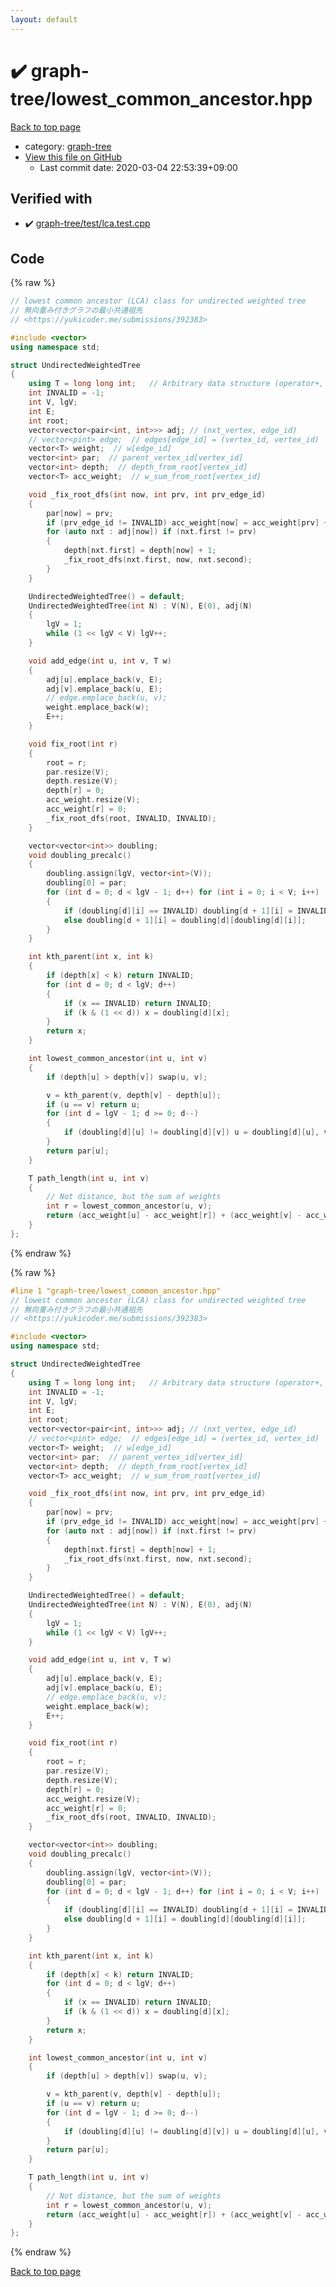 ```yaml
---
layout: default
---
```


<!-- mathjax config similar to math.stackexchange -->
<script type="text/javascript" async
  src="https://cdnjs.cloudflare.com/ajax/libs/mathjax/2.7.5/MathJax.js?config=TeX-MML-AM_CHTML">
</script>
<script type="text/x-mathjax-config">
  MathJax.Hub.Config({
    TeX: { equationNumbers: { autoNumber: "AMS" }},
    tex2jax: {
      inlineMath: [ ['$','$'] ],
      processEscapes: true
    },
    "HTML-CSS": { matchFontHeight: false },
    displayAlign: "left",
    displayIndent: "2em"
  });
</script>

<script type="text/javascript" src="https://cdnjs.cloudflare.com/ajax/libs/jquery/3.4.1/jquery.min.js"></script>
<script src="https://cdn.jsdelivr.net/npm/jquery-balloon-js@1.1.2/jquery.balloon.min.js" integrity="sha256-ZEYs9VrgAeNuPvs15E39OsyOJaIkXEEt10fzxJ20+2I=" crossorigin="anonymous"></script>
<script type="text/javascript" src="../../assets/js/copy-button.js"></script>
<link rel="stylesheet" href="../../assets/css/copy-button.css" />


# :heavy_check_mark: graph-tree/lowest_common_ancestor.hpp

<a href="../../index.html">Back to top page</a>

* category: <a href="../../index.html#aea7f79aded53b9cdf48a7ce3f3ec60e">graph-tree</a>
* <a href="{{ site.github.repository_url }}/blob/master/graph-tree/lowest_common_ancestor.hpp">View this file on GitHub</a>
    - Last commit date: 2020-03-04 22:53:39+09:00




## Verified with

* :heavy_check_mark: <a href="../../verify/graph-tree/test/lca.test.cpp.html">graph-tree/test/lca.test.cpp</a>


## Code

<a id="unbundled"></a>
{% raw %}
```cpp
// lowest common ancestor (LCA) class for undirected weighted tree
// 無向重み付きグラフの最小共通祖先
// <https://yukicoder.me/submissions/392383>

#include <vector>
using namespace std;

struct UndirectedWeightedTree
{
    using T = long long int;   // Arbitrary data structure (operator+, operator- must be defined)
    int INVALID = -1;
    int V, lgV;
    int E;
    int root;
    vector<vector<pair<int, int>>> adj; // (nxt_vertex, edge_id)
    // vector<pint> edge;  // edges[edge_id] = (vertex_id, vertex_id)
    vector<T> weight;  // w[edge_id]
    vector<int> par;  // parent_vertex_id[vertex_id]
    vector<int> depth;  // depth_from_root[vertex_id]
    vector<T> acc_weight;  // w_sum_from_root[vertex_id]

    void _fix_root_dfs(int now, int prv, int prv_edge_id)
    {
        par[now] = prv;
        if (prv_edge_id != INVALID) acc_weight[now] = acc_weight[prv] + weight[prv_edge_id];
        for (auto nxt : adj[now]) if (nxt.first != prv)
        {
            depth[nxt.first] = depth[now] + 1;
            _fix_root_dfs(nxt.first, now, nxt.second);
        }
    }

    UndirectedWeightedTree() = default;
    UndirectedWeightedTree(int N) : V(N), E(0), adj(N)
    {
        lgV = 1;
        while (1 << lgV < V) lgV++;
    }

    void add_edge(int u, int v, T w)
    {
        adj[u].emplace_back(v, E);
        adj[v].emplace_back(u, E);
        // edge.emplace_back(u, v);
        weight.emplace_back(w);
        E++;
    }

    void fix_root(int r)
    {
        root = r;
        par.resize(V);
        depth.resize(V);
        depth[r] = 0;
        acc_weight.resize(V);
        acc_weight[r] = 0;
        _fix_root_dfs(root, INVALID, INVALID);
    }

    vector<vector<int>> doubling;
    void doubling_precalc()
    {
        doubling.assign(lgV, vector<int>(V));
        doubling[0] = par;
        for (int d = 0; d < lgV - 1; d++) for (int i = 0; i < V; i++)
        {
            if (doubling[d][i] == INVALID) doubling[d + 1][i] = INVALID;
            else doubling[d + 1][i] = doubling[d][doubling[d][i]];
        }
    }

    int kth_parent(int x, int k)
    {
        if (depth[x] < k) return INVALID;
        for (int d = 0; d < lgV; d++)
        {
            if (x == INVALID) return INVALID;
            if (k & (1 << d)) x = doubling[d][x];
        }
        return x;
    }

    int lowest_common_ancestor(int u, int v)
    {
        if (depth[u] > depth[v]) swap(u, v);

        v = kth_parent(v, depth[v] - depth[u]);
        if (u == v) return u;
        for (int d = lgV - 1; d >= 0; d--)
        {
            if (doubling[d][u] != doubling[d][v]) u = doubling[d][u], v = doubling[d][v];
        }
        return par[u];
    }

    T path_length(int u, int v)
    {
        // Not distance, but the sum of weights
        int r = lowest_common_ancestor(u, v);
        return (acc_weight[u] - acc_weight[r]) + (acc_weight[v] - acc_weight[r]);
    }
};

```
{% endraw %}

<a id="bundled"></a>
{% raw %}
```cpp
#line 1 "graph-tree/lowest_common_ancestor.hpp"
// lowest common ancestor (LCA) class for undirected weighted tree
// 無向重み付きグラフの最小共通祖先
// <https://yukicoder.me/submissions/392383>

#include <vector>
using namespace std;

struct UndirectedWeightedTree
{
    using T = long long int;   // Arbitrary data structure (operator+, operator- must be defined)
    int INVALID = -1;
    int V, lgV;
    int E;
    int root;
    vector<vector<pair<int, int>>> adj; // (nxt_vertex, edge_id)
    // vector<pint> edge;  // edges[edge_id] = (vertex_id, vertex_id)
    vector<T> weight;  // w[edge_id]
    vector<int> par;  // parent_vertex_id[vertex_id]
    vector<int> depth;  // depth_from_root[vertex_id]
    vector<T> acc_weight;  // w_sum_from_root[vertex_id]

    void _fix_root_dfs(int now, int prv, int prv_edge_id)
    {
        par[now] = prv;
        if (prv_edge_id != INVALID) acc_weight[now] = acc_weight[prv] + weight[prv_edge_id];
        for (auto nxt : adj[now]) if (nxt.first != prv)
        {
            depth[nxt.first] = depth[now] + 1;
            _fix_root_dfs(nxt.first, now, nxt.second);
        }
    }

    UndirectedWeightedTree() = default;
    UndirectedWeightedTree(int N) : V(N), E(0), adj(N)
    {
        lgV = 1;
        while (1 << lgV < V) lgV++;
    }

    void add_edge(int u, int v, T w)
    {
        adj[u].emplace_back(v, E);
        adj[v].emplace_back(u, E);
        // edge.emplace_back(u, v);
        weight.emplace_back(w);
        E++;
    }

    void fix_root(int r)
    {
        root = r;
        par.resize(V);
        depth.resize(V);
        depth[r] = 0;
        acc_weight.resize(V);
        acc_weight[r] = 0;
        _fix_root_dfs(root, INVALID, INVALID);
    }

    vector<vector<int>> doubling;
    void doubling_precalc()
    {
        doubling.assign(lgV, vector<int>(V));
        doubling[0] = par;
        for (int d = 0; d < lgV - 1; d++) for (int i = 0; i < V; i++)
        {
            if (doubling[d][i] == INVALID) doubling[d + 1][i] = INVALID;
            else doubling[d + 1][i] = doubling[d][doubling[d][i]];
        }
    }

    int kth_parent(int x, int k)
    {
        if (depth[x] < k) return INVALID;
        for (int d = 0; d < lgV; d++)
        {
            if (x == INVALID) return INVALID;
            if (k & (1 << d)) x = doubling[d][x];
        }
        return x;
    }

    int lowest_common_ancestor(int u, int v)
    {
        if (depth[u] > depth[v]) swap(u, v);

        v = kth_parent(v, depth[v] - depth[u]);
        if (u == v) return u;
        for (int d = lgV - 1; d >= 0; d--)
        {
            if (doubling[d][u] != doubling[d][v]) u = doubling[d][u], v = doubling[d][v];
        }
        return par[u];
    }

    T path_length(int u, int v)
    {
        // Not distance, but the sum of weights
        int r = lowest_common_ancestor(u, v);
        return (acc_weight[u] - acc_weight[r]) + (acc_weight[v] - acc_weight[r]);
    }
};

```
{% endraw %}

<a href="../../index.html">Back to top page</a>

